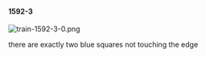 #### 1592-3
![train-1592-3-0.png](https://github.com/lil-lab/nlvr/raw/master/nlvr/train/images/60/train-1592-3-0.png "train-1592-3-0.png")

there are exactly two blue squares not touching the edge